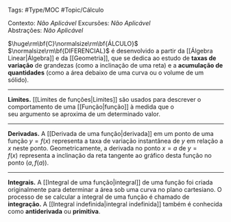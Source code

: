 Tags: #Type/MOC  #Topic/Cálculo

Contexto: _Não Aplicável_ 
Excursões: _Não Aplicável_  
Abstrações: _Não Aplicável_ 

$\huge\rm\bf{C}\normalsize\rm\bf{ÁLCULO}$ $\normalsize\rm\bf{DIFERENCIAL}$ é desenvolvido a partir da [[Álgebra Linear|Álgebra]] e da [[Geometria]], que se dedica ao estudo de **taxas de variação** de grandezas (como a inclinação de uma reta) e a **acumulação de quantidades** (como a área debaixo de uma curva ou o volume de um sólido).

---
**Limites.** [[Limites de funções|Limites]] são usados para descrever o comportamento de uma [[Função|função]] à medida que o seu argumento se aproxima de um determinado valor.

---
**Derivadas.** A [[Derivada de uma função|derivada]] em um ponto de uma função $y=f(x)$ representa a taxa de variação instantânea de $y$ em relação a $x$ neste ponto. Geometricamente, a derivada no ponto $x=a$ de $y=f(x)$ representa a inclinação da reta tangente ao gráfico desta função no ponto $(a,f(a))$. 

---
**Integrais.** A [[Integral de uma função|integral]] de uma função foi criada originalmente para determinar a área sob uma curva no plano cartesiano. O processo de se calcular a integral de uma função é chamado de **integração.** A [[Integral indefinida|integral indefinida]] também é conhecida como **antiderivada** ou **primitiva**.
